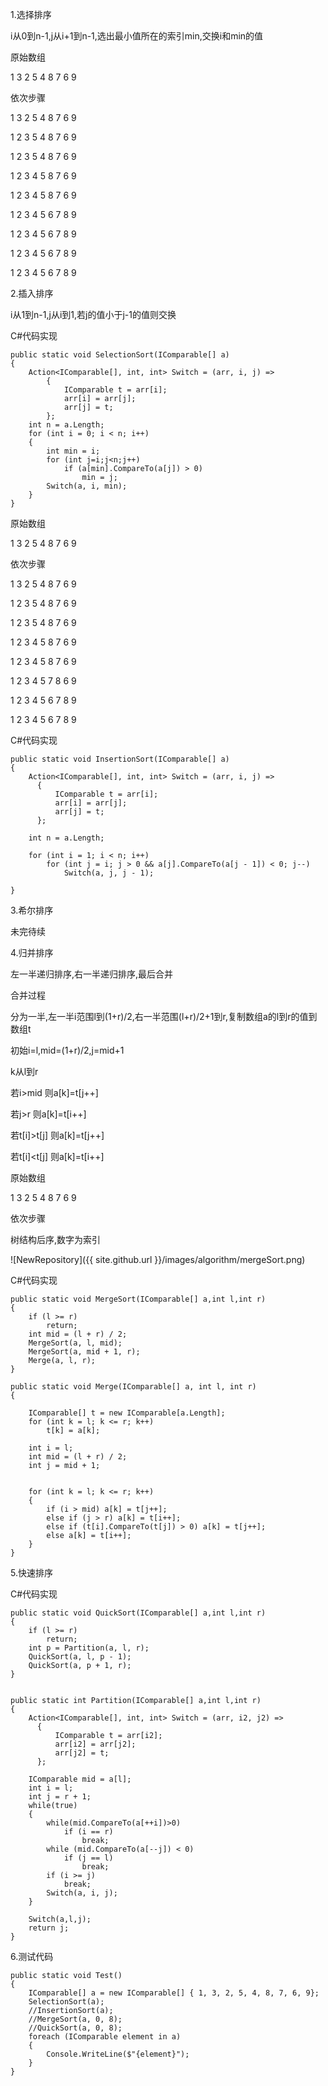 
1.选择排序

i从0到n-1,j从i+1到n-1,选出最小值所在的索引min,交换i和min的值


原始数组

1 3 2 5 4 8 7 6 9

依次步骤

1 3 2 5 4 8 7 6 9

1 2 3 5 4 8 7 6 9

1 2 3 5 4 8 7 6 9

1 2 3 4 5 8 7 6 9

1 2 3 4 5 8 7 6 9

1 2 3 4 5 6 7 8 9

1 2 3 4 5 6 7 8 9

1 2 3 4 5 6 7 8 9

1 2 3 4 5 6 7 8 9



2.插入排序

i从1到n-1,j从i到1,若j的值小于j-1的值则交换

C#代码实现

	public static void SelectionSort(IComparable[] a)
    {
        Action<IComparable[], int, int> Switch = (arr, i, j) =>
            {
                IComparable t = arr[i];
                arr[i] = arr[j];
                arr[j] = t;
            };
        int n = a.Length;
        for (int i = 0; i < n; i++)
        {
            int min = i;
            for (int j=i;j<n;j++)
                if (a[min].CompareTo(a[j]) > 0)
                    min = j;
            Switch(a, i, min);
        }
    }


原始数组

1 3 2 5 4 8 7 6 9

依次步骤

1 3 2 5 4 8 7 6 9

1 2 3 5 4 8 7 6 9

1 2 3 5 4 8 7 6 9

1 2 3 4 5 8 7 6 9

1 2 3 4 5 8 7 6 9

1 2 3 4 5 7 8 6 9

1 2 3 4 5 6 7 8 9

1 2 3 4 5 6 7 8 9


C#代码实现

    public static void InsertionSort(IComparable[] a)
    {
        Action<IComparable[], int, int> Switch = (arr, i, j) =>
          {
              IComparable t = arr[i];
              arr[i] = arr[j];
              arr[j] = t;
          };

        int n = a.Length;

        for (int i = 1; i < n; i++)
            for (int j = i; j > 0 && a[j].CompareTo(a[j - 1]) < 0; j--)
                Switch(a, j, j - 1);

    }


3.希尔排序


未完待续


4.归并排序

左一半递归排序,右一半递归排序,最后合并

合并过程

分为一半,左一半i范围l到(1+r)/2,右一半范围(l+r)/2+1到r,复制数组a的l到r的值到数组t

初始i=l,mid=(1+r)/2,j=mid+1

k从l到r

若i>mid 则a[k]=t[j++] 

若j>r 则a[k]=t[i++]

若t[i]>t[j] 则a[k]=t[j++]

若t[i]<t[j] 则a[k]=t[i++]


原始数组

1 3 2 5 4 8 7 6 9

依次步骤

树结构后序,数字为索引

 ![NewRepository]({{ site.github.url }}/images/algorithm/mergeSort.png)

C#代码实现

    public static void MergeSort(IComparable[] a,int l,int r)
    {
        if (l >= r)
            return;
        int mid = (l + r) / 2;
        MergeSort(a, l, mid);
        MergeSort(a, mid + 1, r);
        Merge(a, l, r);
    }

    public static void Merge(IComparable[] a, int l, int r)
    {

        IComparable[] t = new IComparable[a.Length];
        for (int k = l; k <= r; k++)
            t[k] = a[k];

        int i = l;
        int mid = (l + r) / 2;
        int j = mid + 1;


        for (int k = l; k <= r; k++)
        {
            if (i > mid) a[k] = t[j++];
            else if (j > r) a[k] = t[i++];
            else if (t[i].CompareTo(t[j]) > 0) a[k] = t[j++];
            else a[k] = t[i++];
        }
    }



5.快速排序


C#代码实现

    public static void QuickSort(IComparable[] a,int l,int r)
    {
        if (l >= r)
            return;
        int p = Partition(a, l, r);
        QuickSort(a, l, p - 1);
        QuickSort(a, p + 1, r);
    }


    public static int Partition(IComparable[] a,int l,int r)
    {
        Action<IComparable[], int, int> Switch = (arr, i2, j2) =>
          {
              IComparable t = arr[i2];
              arr[i2] = arr[j2];
              arr[j2] = t;
          };

        IComparable mid = a[l];
        int i = l;
        int j = r + 1;
        while(true)
        {
            while(mid.CompareTo(a[++i])>0) 
                if (i == r)
                    break;
            while (mid.CompareTo(a[--j]) < 0)
                if (j == l)
                    break;
            if (i >= j)
                break;
            Switch(a, i, j);
        }

        Switch(a,l,j);
        return j;
    }


6.测试代码

    public static void Test()
    {
        IComparable[] a = new IComparable[] { 1, 3, 2, 5, 4, 8, 7, 6, 9};
        SelectionSort(a);
		//InsertionSort(a);
		//MergeSort(a, 0, 8);
		//QuickSort(a, 0, 8);
        foreach (IComparable element in a)
        {
            Console.WriteLine($"{element}");
        }
    }
